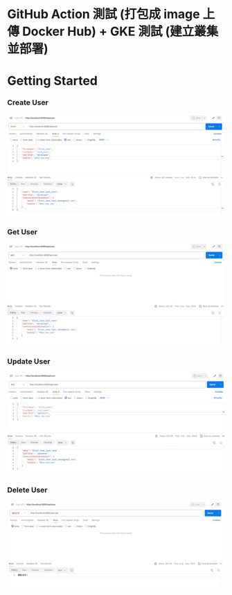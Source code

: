 # GitHub Action 測試 (打包成 image 上傳 Docker Hub) + GKE 測試 (建立叢集並部署)

# Getting Started

### Create User
![img.png](img.png)

### Get User
![img_1.png](img_1.png)

### Update User
![img_2.png](img_2.png)

### Delete User
![img_3.png](img_3.png)
